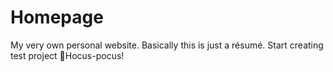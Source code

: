 # Homepage
My very own personal website. Basically this is just a résumé.
Start creating test project
🧙Hocus-pocus! 